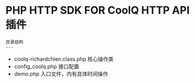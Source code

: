 # PHP HTTP SDK FOR CoolQ HTTP API 插件
```
目录结构
---
```
- coolq-richardchien.class.php  核心操作类
- config_coolq.php 接口配置
- demo.php 入口文件，内有具体时间操作
```